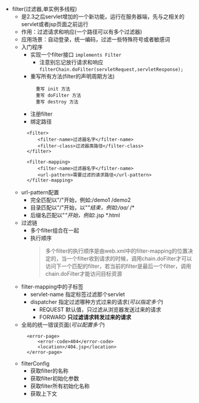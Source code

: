 - filter(过滤器,单实例多线程)
  - 是2.3之后servlet增加的一个新功能，运行在服务器端，先与之相关的servlet或者jsp页面之前运行
  - 作用：过滤请求和响应(一个路径可以有多个过滤器)
  - 应用场景：自动登录，统一编码，过滤一些特殊符号或者敏感词
  - 入门程序
    - 实现一个filter接口
      `implements Filter`
      - 注意别忘记放行请求和响应`filterChain.doFilter(servletRequest,servletResponse); `
    - 重写所有方法(filter的声明周期方法)
      ```
        重写 init 方法
        重写 doFilter 方法
        重写 destroy 方法
      ```
    - 注册filter
    - 绑定路径
    ```
      <filter>
          <filter-name>过滤器名字</filter-name>
          <filter-class>过滤器类路径</filter-class>
      </filter>

      <filter-mapping>
          <filter-name>过滤器名字</filter-name>
          <url-pattern>需要过滤的请求路径</url-pattern>
      </filter-mapping>
    ```
  - url-pattern配置
    - 完全匹配以"/"开始，例如:/demo1 /demo2
    - 目录匹配以"/"开始，以"*"结束，例如:/aa/* /*
    - 后缀名匹配以"*"开始，例如:*.jsp *.html
  - 过滤链
    - 多个filter组合在一起
    - 执行顺序
      > 多个filter的执行顺序是由web.xml中的filter-mapping的位置决定的，当一个filter收到请求的时候，调用chain.doFilter才可以访问下一个匹配的filter，若当前的filter是最后一个filter，调用chain.doFilter才能访问目标资源
  - filter-mapping中的子标签
    - servlet-name 指定标签过滤那个servlet
    - dispatcher 指定过滤哪种方式过来的请求(*可以指定多个*)
      - REQUEST 默认值，只过滤从浏览器发送过来的请求
      - FORWARD **只过滤请求转发过来的请求**
  - 全局的统一错误页面(*可以配置多个*)
    ```
      <error-page>
          <error-code>404</error-code>
          <location>/404.jsp</location>
      </error-page>
    ```
  - filterConfig
    - 获取filter的名称
    - 获取filter初始化参数
    - 获取filter所有初始化名称
    - 获取上下文
